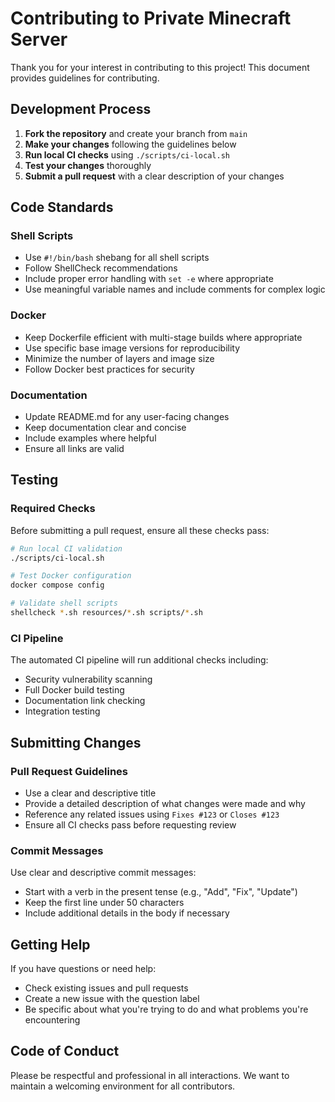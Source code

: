 # Contributing to Private Minecraft Server

Thank you for your interest in contributing to this project! This document provides guidelines for contributing.

## Development Process

1. **Fork the repository** and create your branch from `main`
2. **Make your changes** following the guidelines below
3. **Run local CI checks** using `./scripts/ci-local.sh`
4. **Test your changes** thoroughly
5. **Submit a pull request** with a clear description of your changes

## Code Standards

### Shell Scripts
- Use `#!/bin/bash` shebang for all shell scripts
- Follow ShellCheck recommendations
- Include proper error handling with `set -e` where appropriate
- Use meaningful variable names and include comments for complex logic

### Docker
- Keep Dockerfile efficient with multi-stage builds where appropriate
- Use specific base image versions for reproducibility
- Minimize the number of layers and image size
- Follow Docker best practices for security

### Documentation
- Update README.md for any user-facing changes
- Keep documentation clear and concise
- Include examples where helpful
- Ensure all links are valid

## Testing

### Required Checks
Before submitting a pull request, ensure all these checks pass:

```bash
# Run local CI validation
./scripts/ci-local.sh

# Test Docker configuration
docker compose config

# Validate shell scripts
shellcheck *.sh resources/*.sh scripts/*.sh
```

### CI Pipeline
The automated CI pipeline will run additional checks including:
- Security vulnerability scanning
- Full Docker build testing
- Documentation link checking
- Integration testing

## Submitting Changes

### Pull Request Guidelines
- Use a clear and descriptive title
- Provide a detailed description of what changes were made and why
- Reference any related issues using `Fixes #123` or `Closes #123`
- Ensure all CI checks pass before requesting review

### Commit Messages
Use clear and descriptive commit messages:
- Start with a verb in the present tense (e.g., "Add", "Fix", "Update")
- Keep the first line under 50 characters
- Include additional details in the body if necessary

## Getting Help

If you have questions or need help:
- Check existing issues and pull requests
- Create a new issue with the question label
- Be specific about what you're trying to do and what problems you're encountering

## Code of Conduct

Please be respectful and professional in all interactions. We want to maintain a welcoming environment for all contributors.